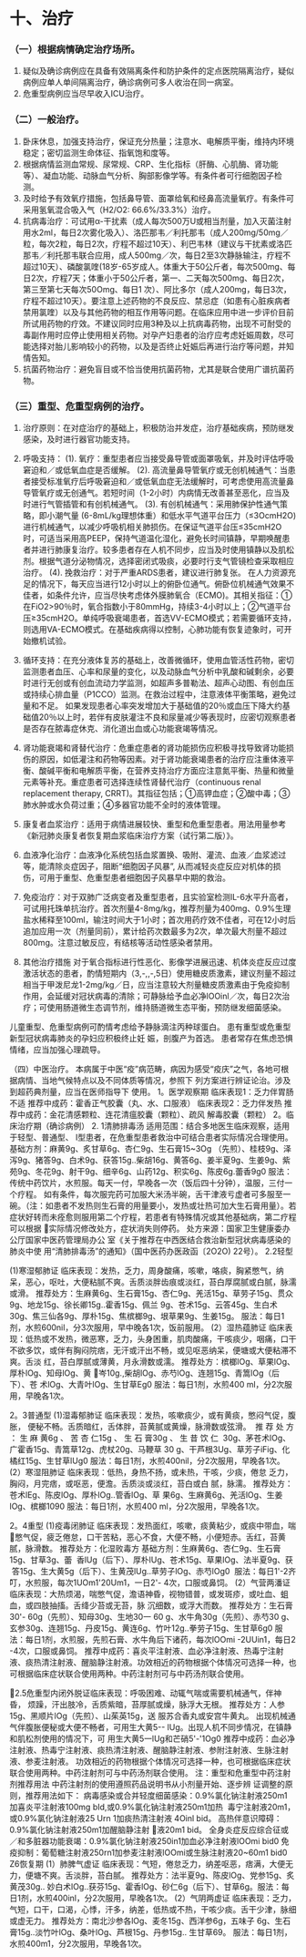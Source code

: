 # 十、治疗

### （一）根据病情确定治疗场所。
1. 疑似及确诊病例应在具备有效隔离条件和防护条件的定点医院隔离治疗，疑似病例应单人单间隔离治疗，确诊病例可多人收治在同一病室。
2. 危重型病例应当尽早收入ICU治疗。

### （二）一般治疗。
1. 卧床休息，加强支持治疗，保证充分热量；注意水、电解质平衡，维持内环境稳定；密切监测生命体征、指氧饱和度等。
2. 根据病情监测血常规、尿常规、CRP、生化指标（肝酶、心肌酶、肾功能等）、凝血功能、动脉血气分析、胸部影像学等。有条件者可行细胞因子检测。
3. 及时给予有效氧疗措施，包括鼻导管、面罩给氧和经鼻高流量氧疗。有条件可采用氢氧混合吸入气（H2/O2: 66.6%/33.3%）治疗。
4. 抗病毒治疗：可试用α-干扰素（成人每次500万U或相当剂量，加入灭菌注射用水2ml，每日2次雾化吸入）、洛匹那韦／利托那韦（成人200mg/50mg／粒，每次2粒，每日2次，疗程不超过10天）、利巴韦林（建议与干扰素或洛匹那韦／利托那韦联合应用，成人500mg／次，每日2至3次静脉输注，疗程不超过10天）、磷酸氯喹(18岁-65岁成人。体重大于50公斤者，每次500mg、每日2次，疗程7天；体重小于50公斤者，第一、二天每次500mg、每日2次，第三至第七天每次50Omg、每日1 次）、阿比多尔（成人200mg，每日3次，疗程不超过10天）。要注意上述药物的不良反应、禁忌症（如患有心脏疾病者禁用氯喹）以及与其他药物的相互作用等问题。在临床应用中进一步评价目前所试用药物的疗效。不建议同时应用3种及以上抗病毒药物，出现不可耐受的毒副作用时应停止使用相关药物。对孕产妇患者的治疗应考虑妊娠周数，尽可能选择对胎儿影响较小的药物，以及是否终止妊娠后再进行治疗等问题，并知情告知。
5. 抗菌药物治疗：避免盲目或不恰当使用抗菌药物，尤其是联合使用广谱抗菌药物。

### （三）重型、危重型病例的治疗。
1. 治疗原则：在对症治疗的基础上，积极防治并发症，治疗基础疾病，预防继发感染，及时进行器官功能支持。

2. 呼吸支持：
(1). 氧疗：重型患者应当接受鼻导管或面罩吸氧，并及时评估呼吸窘迫和／或低氧血症是否缓解。
(2). 高流量鼻导管氧疗或无创机械通气：当患者接受标准氧疗后呼吸窘迫和／或低氧血症无法缓解时，可考虑使用高流量鼻导管氧疗或无创通气。若短时间（1-2小时）内病情无改善甚至恶化，应当及时进行气管插管和有创机械通气。
(3). 有创机械通气：采用肺保护性通气策略，即小潮气量 (6-8mL/kg理想体重）和低水平气道平台压力（≤3OcmH2O)进行机械通气，以减少呼吸机相关肺损伤。在保证气道平台压≤35cmH2O时，可适当采用高PEEP，保持气道温化湿化，避免长时间镇静，早期唤醒患者并进行肺康复治疗。较多患者存在人机不同步，应当及时使用镇静以及肌松剂。根据气道分泌物情况，选择密闭式吸痰，必要时行支气管镜检查采取相应治疗。
(4). 挽救治疗：对于严重ARDS患者，建议进行肺复张。
在人力资源充足的情况下，每天应当进行12小时以上的俯卧位通气。俯卧位机械通气效果不佳者，如条件允许，应当尽快考虑体外膜肺氧合（ECMO)。其相关指征：①在FiO2>90％时，氧合指数小于80mmHg，持续3-4小时以上；②气道平台压≥35cmH2O。单纯呼吸衰竭患者，首选VV-ECMO模式；若需要循环支持，则选用VA-ECMO模式。在基础疾病得以控制，心肺功能有恢复迹象时，可开始撤机试验。

3. 循环支持：在充分液体复苏的基础上，改善微循环，使用血管活性药物，密切监测患者血压、心率和尿量的变化，以及动脉血气分析中乳酸和碱剩余，必要时进行无创或有创血流动力学监测，如超声多普勒法、超声心动图、有创血压或持续心排血量（P1CCO）监测。在救治过程中，注意液体平衡策略，避免过量和不足。
如果发现患者心率突发增加大于基础值的20％或血压下降大约基础值20％以上时，若伴有皮肤灌注不良和尿量减少等表现时，应密切观察患者是否存在脓毒症休克、消化道出血或心功能衰竭等情况。

4. 肾功能衰竭和肾替代治疗：危重症患者的肾功能损伤应积极寻找导致肾功能损伤的原因，如低灌注和药物等因素。对于肾功能衰竭患者的治疗应注重体液平衡、酸碱平衡和电解质平衡，在营养支持治疗方面应注意氮平衡、热量和微量元素等补充。重症患者可选择连续性肾替代治疗（continuous renal replacement therapy, CRRT)。其指征包括；①高钾血症；②酸中毒；③肺水肿或水负荷过重；④多器官功能不全时的液体管理。

5. 康复者血浆治疗：适用于病情进展较快、重型和危重型患者。用法用量参考《新冠肺炎康复者恢复期血浆临床治疗方案（试行第二版）》。

6. 血液净化治疗：血液净化系统包括血浆置换、吸附、灌流、血液／血浆滤过等，能清除炎症因子，阻断“细胞因子风暴”, 从而减轻炎症反应对机体的损伤，可用于重型、危重型患者细胞因子风暴早中期的救治。

7. 免疫治疗：对于双肺广泛病变者及重型患者，且实验室检测IL-6水平升高者，可试用托珠单抗治疗。首次剂量4-8mg/kg，推荐剂量为400mg、0.9%生理盐水稀释至100ml，输注时间大于1小时；首次用药疗效不佳者，可在12小时后追加应用一次（剂量同前），累计给药次数最多为2次，单次最大剂量不超过800mg。注意过敏反应，有结核等活动性感染者禁用。

8. 其他治疗措施
对于氧合指标进行性恶化、影像学进展迅速、机体炎症反应过度激活状态的患者，酌情短期内（3,-,,-,5日）使用糖皮质激素，建议剂量不超过相当于甲泼尼龙1-2mg/kg／日，应当注意较大剂量糖皮质激素由于免疫抑制作用，会延缓对冠状病毒的清除；可静脉给予血必净lOOinl／次，每日2次治疗；可使用肠道微生态调节剂，维持肠道微生态平衡，预防继发细菌感染。

儿童重型、危重型病例可酌情考虑给予静脉滴注丙种球蛋白。
患有重型或危重型新型冠状病毒肺炎的孕妇应积极终止妊
娠，剖腹产为首选。
患者常存在焦虑恐惧情绪，应当加强心理疏导。

（四）中医治疗。
本病属于中医“疫”病范畴，病因为感受“疫庆”之气，各地可根据病情、当地气候特点以及不同体质等情况，参照下
列方案进行辨证论治。涉及到超药典剂量，应当在医师指导下
使用。
1。医学观察期
临床表现1：乏力伴胃肠不适
推荐中成药：霍香正气胶囊（丸、水、口服液）
临床表现2：乏力伴发热
推荐中成药：金花清感颗粒、连花清瘟胶囊（颗粒）、疏风
解毒胶囊（颗粒）
2。临床治疗期（确诊病例）
2. 1清肺排毒汤
适用范围：结合多地医生临床观察，适用于轻型、普通型、
I型患者，在危重型患者救治中可结合患者实际情况合理使用。
基础方剂：麻黄9g、炙甘草6g、杏仁9g、生石膏15~3Og
（先煎）、桂枝9g、泽泻9g、猪答9g、白术9g、获答15g..柴胡16g、黄答6g、姜半夏9g、生姜9g、紫苑9g、冬花9g、射干9g、细辛6g、山药12g、积实6g、陈皮6g.蕾香9g0
服法：传统中药饮片，水煎服。每天一付，早晚各一次（饭后四十分钟），温服，三付一个疗程。
如有条件，每次服完药可加服大米汤半碗，舌干津液亏虚者可多服至一碗。（注：如患者不发热则生石膏的用量要小，发热或壮热可加大生石膏用量）。若症状好转而未痊愈则服用第二个疗程，若患者有特殊情况或其他基础病，第二疗程可以根据
实际情况修改处方，症状消失则停药。
处方来源：国家卫生健康委办公厅国家中医药管理局办公
室《关于推荐在中西医结合救治新型冠状病毒感染的肺炎中使
用“清肺排毒汤”的通知》（国中医药办医政函〔2O2O) 22号）。 2.2轻型

(1)寒湿郁肺证
临床表现：发热，乏力，周身酸痛，咳嗽，咯痰，胸紧憋气，纳呆，恶心，呕吐，大便粘腻不爽。舌质淡胖齿痕或淡红，苔白厚腐腻或白腻，脉濡或滑。
推荐处方：生麻黄6g、生石膏15g、杏仁9g、羌活15g、草劳子15g、贯众9g、地龙15g、徐长卿15g..霍香15g、佩兰 9g、苍术15g、云答45g、生白术30g、焦三仙各9g、厚朴15g、焦槟榔9g、垠草果9g、生姜15g。
服法：每日1剂，水煎600nil，分3次服用，早中晚各1次，饭前服用。
(2）湿热蕴肺证
临床表现：低热或不发热，微恶寒，乏力，头身困重，肌肉酸痛，干咳痰少，咽痛，口干不欲多饮，或伴有胸闷院痞，无汗或汗出不畅，或见呕恶纳呆，便塘或大便粘滞不爽。舌淡
红，苔白厚腻或薄黄，月永滑数或濡。
推荐处方：槟榔lOg、草果lOg、厚朴lOg、知母lOg、黄
岑10g.,柴胡lOg、赤芍lOg、连翘15g、青篙lOg（后下）、苍
术lOg、大青叶lOg、生甘草Eg0
服法：每日1剂，水煎400 ml，分2次服用，早晚各1次。

2。3普通型
(1)湿毒郁肺证
临床表现：发热，咳嗽痰少，或有黄痰，憋闷气促，腹胀，
便秘不畅。舌质暗红，舌体胖，苔黄腻或黄燥，脉滑数或弦滑。
 推 荐 处 方 ： 生 麻 黄6g 、 苦 杏 仁15g 、 生 石 膏30g 、 生 昔 饮 仁
 30g、茅苍术lOg、广霍香15g、青篙草12g、虎杖20g、马鞭草
30 g、干芦根3Ug、草芳子iFig、化橘红15g、生甘草lUg0
服法：每日1剂，水煎400nil，分2次服用，早晚各1次。
(2）寒湿阻肺证
临床表现：低热，身热不扬，或未热，干咳，少痰，倦怠
乏力，胸闷，月完痞，或呕恶，便澹。舌质淡或淡红，苔白或白
腻，脉濡。
推荐处方：苍术lEg、陈皮lOg、厚朴lOg..管香lOg、草
果6g、生麻黄6g、羌活lOg、生姜lOg、槟榔1090
服法：每日1剂，水煎400 ml，分2次服用，早晚各1次。

2。4重型
(1)疫毒闭肺证
临床表现：发热面红，咳嗽，痰黄粘少，或痰中带血，喘
憋气促，疲乏倦怠，口干苦粘，恶心不食，大便不畅，小便短赤。舌红，苔黄腻，脉滑数。
推荐处方：化湿败毒方
基础方剂：生麻黄6g、杏仁9g、生石膏15g、甘草3g、蕾
 香lUg（后下）、厚朴lUg、苍术15g、草果lOg、法半夏9g、获
 答15g、生大黄5g（后下）、生黄茂lUg..草劳子lOg、赤芍lOg0
 服法：每日1'-2齐叮，水煎服，每次1UOm1'20Um1，一日2'-
4次，口服或鼻饲。
(2）气营两潘证
临床表现：大热烦渴，喘憋气促，澹语神昏，视物错普，或发斑疹，或吐血、蛆血，或四肢抽搐。舌绛少苔或无苔，脉
沉细数，或浮大而数。
推荐处方：生石膏30'- 60g（先煎）、知母30g、生地30一 60 g、水牛角30g（先煎）、赤芍30 g、玄参30g、连翘15g、丹皮15g、黄连6g、竹叶12g..拳劳子15g、生甘草6g0
服法：每日1剂，水煎服，先煎石膏、水牛角后下诸药，每次lOOmi -2UUin1，每日2 -4次，口服或鼻饲。
推荐中成药：喜炎平注射液、血必净注射液、热毒宁注射液、痰热清注射液、醒脑静注射液。功效相近的药物根据个体情况可选择一种，也可根据临床症状联合使用两种。中药注射剂可与中药汤剂联合使用。

2.5危重型内闭外脱证临床表现：呼吸困难、动辄气喘或需要机械通气，伴神昏，
烦躁，汗出肢冷，舌质紫暗，苔厚腻或燥，脉浮大无根。
推荐处方：人参15g、黑顺片lOg（先煎）、山茱英15g，送
服苏合香丸或安宫牛黄丸。
出现机械通气伴腹胀便秘或大便不畅者，可用生大黄5--
lUg。出现人机不同步情况，在镇静和肌松剂使用的情况下，可
用生大黄5一lUg和芒硝5'-'1Og0
推荐中成药：血必净注射液、热毒宁注射液、痰热清注射液、醒脑静注射液、参附注射液、生脉注射液、参麦注射液。
功效相近的药物根据个体情况可选择一种，也可根据临床症状联合使用两种。中药注射剂可与中药汤剂联合使用。
注：重型和危重型中药注射剂推荐用法
中药注射剂的使用遵照药品说明书从小剂量开始、逐步辨
证调整的原则，推荐用法如下：
病毒感染或合并轻度细菌感染：0.9%氯化钠注射液250m1
加喜炎平注射液100mg bId,或0.9%氯化钠注射液250m1加热
 毒宁注射液20m1，或0.9%氯化钠注射液25 Urn 1加痰热清注射液
4Oinl bid。
高热伴意识障碍：0.9%氯化钠注射液250m1加醒脑静注射
液20m1 bid。
全身炎症反应综合征或／和多脏器功能衰竭：0.9%氯化钠注射液250in1加血必净注射液lOOmi bid0
免疫抑制：葡萄糖注射液250rn1加参麦注射液lOOmi或生脉注射液20~60m1 bid0
Z6恢复期
(1）肺脾气虚证
临床表现：气短，倦怠乏力，纳差呕恶，痞满，大便无力，便塘不爽。舌淡胖，苔白腻。
推荐处方：法半夏9g、陈皮lOg、党参15g、炙黄茂30g..
妙白术lOg..获芬15g、霍香lOg、砂仁6g（后下）、甘草6g。服法：每日1剂，水煎400inl，分2次服用，早晚各1次。
(2）气阴两虚证
临床表现：乏力，气短，口干，口渴，心悸，汗多，纳差，低热或不热，干咳少痰。舌干少津，脉细或虚无力。
推荐处方：南北沙参各lOg、麦冬15g、西洋参6g，五味子 6g、生石膏15g..淡竹叶lOg、桑叶lOg、芦根15g、丹参15g.. 生甘草69。
服法：每日1剂，水煎400m1，分2次服用，早晚各1次。
